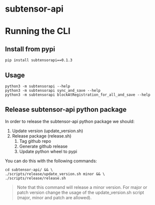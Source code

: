 # subtensor-api

# Running the CLI
## Install from pypi
`pip install subtensorapi==0.1.3`  
## Usage
`python3 -m subtensorapi --help`   
`python3 -m subtensorapi sync_and_save --help`    
`python3 -m subtensorapi blockAtRegistration_for_all_and_save --help`    

## Release subtensor-api python package

In order to release the subtensor-api python package we should:

1. Update version (update_version.sh)
1. Release package (release.sh)
    1. Tag github repo
    1. Generate github release
    1. Update python wheel to pypi

You can do this with the following commands:

```
cd subtensor-api/ && \
./scripts/release/update_version.sh minor && \
./scripts/release/release.sh
```

> Note that this command will release a minor version. For major or patch version change the usage of the update_version.sh script (major, minor and patch are allowed). 